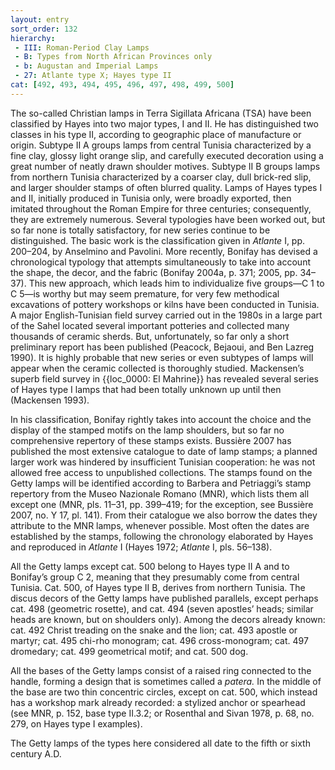 ```yaml
---
layout: entry
sort_order: 132
hierarchy:
 - III: Roman-Period Clay Lamps
 - B: Types from North African Provinces only
 - b: Augustan and Imperial Lamps
 - 27: Atlante type X; Hayes type II
cat: [492, 493, 494, 495, 496, 497, 498, 499, 500]
---
```


The so-called Christian lamps in Terra Sigillata Africana (TSA) have been classified by Hayes into two major types, I and II. He has distinguished two classes in his type II, according to geographic place of manufacture or origin. Subtype II A groups lamps from central Tunisia characterized by a fine clay, glossy light orange slip, and carefully executed decoration using a great number of neatly drawn shoulder motives. Subtype II B groups lamps from northern Tunisia characterized by a coarser clay, dull brick-red slip, and larger shoulder stamps of often blurred quality. Lamps of Hayes types I and II, initially produced in Tunisia only, were broadly exported, then imitated throughout the Roman Empire for three centuries; consequently, they are extremely numerous. Several typologies have been worked out, but so far none is totally satisfactory, for new series continue to be distinguished. The basic work is the classification given in *Atlante* I, pp. 200–204, by Anselmino and Pavolini. More recently, Bonifay has devised a chronological typology that attempts simultaneously to take into account the shape, the decor, and the fabric (Bonifay 2004a, p. 371; 2005, pp. 34–37). This new approach, which leads him to individualize five groups—C 1 to C 5—is worthy but may seem premature, for very few methodical excavations of pottery workshops or kilns have been conducted in Tunisia. A major English-Tunisian field survey carried out in the 1980s in a large part of the Sahel located several important potteries and collected many thousands of ceramic sherds. But, unfortunately, so far only a short preliminary report has been published (Peacock, Bejaoui, and Ben Lazreg 1990). It is highly probable that new series or even subtypes of lamps will appear when the ceramic collected is thoroughly studied. Mackensen’s superb field survey in {{loc_0000: El Mahrine}} has revealed several series of Hayes type I lamps that had been totally unknown up until then (Mackensen 1993).

In his classification, Bonifay rightly takes into account the choice and the display of the stamped motifs on the lamp shoulders, but so far no comprehensive repertory of these stamps exists. Bussière 2007 has published the most extensive catalogue to date of lamp stamps; a planned larger work was hindered by insufficient Tunisian cooperation: he was not allowed free access to unpublished collections. The stamps found on the Getty lamps will be identified according to Barbera and Petriaggi’s stamp repertory from the Museo Nazionale Romano (MNR), which lists them all except one (MNR, pls. 11–31, pp. 399–419; for the exception, see Bussière 2007, no. Y 17, pl. 141). From their catalogue we also borrow the dates they attribute to the MNR lamps, whenever possible. Most often the dates are established by the stamps, following the chronology elaborated by Hayes and reproduced in *Atlante* I (Hayes 1972; *Atlante* I, pls. 56–138).

All the Getty lamps except cat. 500 belong to Hayes type II A and to Bonifay’s group C 2, meaning that they presumably come from central Tunisia. Cat. 500, of Hayes type II B, derives from northern Tunisia. The discus decors of the Getty lamps have published parallels, except perhaps cat. 498 (geometric rosette), and cat. 494 (seven apostles’ heads; similar heads are known, but on shoulders only). Among the decors already known: cat. 492 Christ treading on the snake and the lion; cat. 493 apostle or martyr; cat. 495 chi-rho monogram; cat. 496 cross-monogram; cat. 497 dromedary; cat. 499 geometrical motif; and cat. 500 dog.

All the bases of the Getty lamps consist of a raised ring connected to the handle, forming a design that is sometimes called a *patera.* In the middle of the base are two thin concentric circles, except on cat. 500, which instead has a workshop mark already recorded: a stylized anchor or spearhead (see MNR, p. 152, base type II.3.2; or Rosenthal and Sivan 1978, p. 68, no. 279, on Hayes type I examples).

The Getty lamps of the types here considered all date to the fifth or sixth century A.D.
